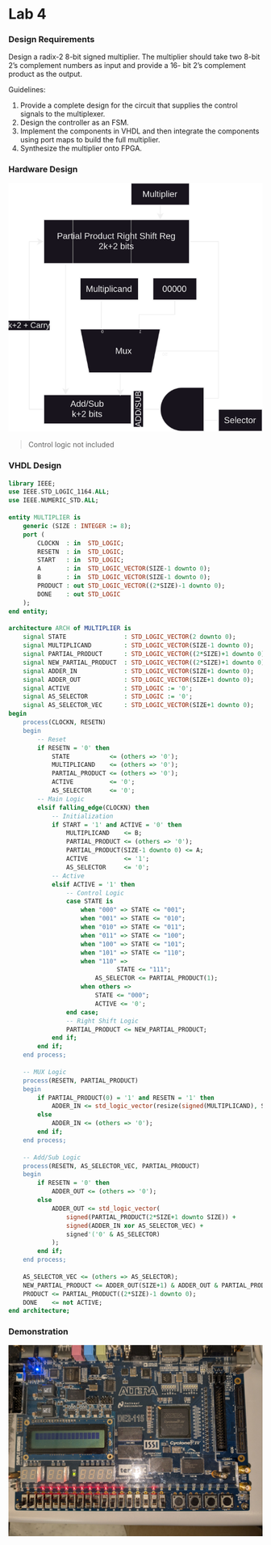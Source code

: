 # Lab 4

### Design Requirements

Design a radix-2 8-bit signed multiplier. The multiplier should take two 8-bit 2’s complement numbers as input and provide a 16- bit 2’s complement product as the output. 
 
Guidelines: 
1. Provide a complete design for the circuit that supplies the control signals to the multiplexer. 
2. Design the controller as an FSM. 
3. Implement the components in VHDL and then integrate the components using port maps to build the full multiplier. 
4. Synthesize the multiplier onto FPGA.


### Hardware Design

![Hardware Design](Lab4/Design.svg)
> Control logic not included

### VHDL Design
```vhdl
library IEEE;
use IEEE.STD_LOGIC_1164.ALL;
use IEEE.NUMERIC_STD.ALL;

entity MULTIPLIER is
    generic (SIZE : INTEGER := 8);
    port (
        CLOCKN  : in  STD_LOGIC;
        RESETN  : in  STD_LOGIC;
        START   : in  STD_LOGIC;
        A       : in  STD_LOGIC_VECTOR(SIZE-1 downto 0);
        B       : in  STD_LOGIC_VECTOR(SIZE-1 downto 0);
        PRODUCT : out STD_LOGIC_VECTOR((2*SIZE)-1 downto 0);
        DONE    : out STD_LOGIC
    );
end entity;

architecture ARCH of MULTIPLIER is
    signal STATE                : STD_LOGIC_VECTOR(2 downto 0);
    signal MULTIPLICAND         : STD_LOGIC_VECTOR(SIZE-1 downto 0);
    signal PARTIAL_PRODUCT      : STD_LOGIC_VECTOR((2*SIZE)+1 downto 0);
    signal NEW_PARTIAL_PRODUCT  : STD_LOGIC_VECTOR((2*SIZE)+1 downto 0);
    signal ADDER_IN             : STD_LOGIC_VECTOR(SIZE+1 downto 0);
    signal ADDER_OUT            : STD_LOGIC_VECTOR(SIZE+1 downto 0);
    signal ACTIVE               : STD_LOGIC := '0';
    signal AS_SELECTOR          : STD_LOGIC := '0';
    signal AS_SELECTOR_VEC      : STD_LOGIC_VECTOR(SIZE+1 downto 0);
begin
    process(CLOCKN, RESETN)
    begin
        -- Reset
        if RESETN = '0' then
            STATE           <= (others => '0');
            MULTIPLICAND    <= (others => '0');
            PARTIAL_PRODUCT <= (others => '0');
            ACTIVE          <= '0';
            AS_SELECTOR     <= '0';
        -- Main Logic
        elsif falling_edge(CLOCKN) then
            -- Initialization
            if START = '1' and ACTIVE = '0' then
                MULTIPLICAND    <= B;
                PARTIAL_PRODUCT <= (others => '0');
                PARTIAL_PRODUCT(SIZE-1 downto 0) <= A;
                ACTIVE          <= '1';
                AS_SELECTOR     <= '0';
            -- Active
            elsif ACTIVE = '1' then
                -- Control Logic
                case STATE is
                    when "000" => STATE <= "001";
                    when "001" => STATE <= "010";
                    when "010" => STATE <= "011";
                    when "011" => STATE <= "100";
                    when "100" => STATE <= "101";
                    when "101" => STATE <= "110";
                    when "110" => 
						      STATE <= "111";
                        AS_SELECTOR <= PARTIAL_PRODUCT(1);
                    when others => 
                        STATE <= "000";
                        ACTIVE <= '0';
                end case;
                -- Right Shift Logic
                PARTIAL_PRODUCT <= NEW_PARTIAL_PRODUCT;
            end if;
        end if;
    end process;

    -- MUX Logic
    process(RESETN, PARTIAL_PRODUCT)
    begin
        if PARTIAL_PRODUCT(0) = '1' and RESETN = '1' then
            ADDER_IN <= std_logic_vector(resize(signed(MULTIPLICAND), SIZE+2));
        else
            ADDER_IN <= (others => '0');
        end if;
    end process;

    -- Add/Sub Logic
    process(RESETN, AS_SELECTOR_VEC, PARTIAL_PRODUCT)
    begin
        if RESETN = '0' then
            ADDER_OUT <= (others => '0');
        else
            ADDER_OUT <= std_logic_vector(
                signed(PARTIAL_PRODUCT(2*SIZE+1 downto SIZE)) + 
                signed(ADDER_IN xor AS_SELECTOR_VEC) + 
                signed'('0' & AS_SELECTOR)
            );
        end if;
    end process;

    AS_SELECTOR_VEC <= (others => AS_SELECTOR);
    NEW_PARTIAL_PRODUCT <= ADDER_OUT(SIZE+1) & ADDER_OUT & PARTIAL_PRODUCT(SIZE-1 downto 1);
    PRODUCT <= PARTIAL_PRODUCT((2*SIZE)-1 downto 0);
    DONE    <= not ACTIVE;
end architecture;
```

### Demonstration

![Lab4 Demonstration](Lab4/Demonstration.jpg)
